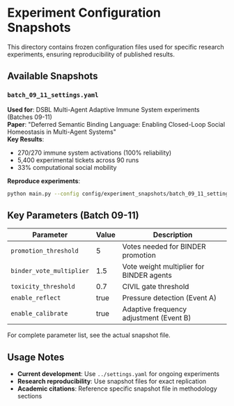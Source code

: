# Experiment Configuration Snapshots

This directory contains frozen configuration files used for specific research experiments, ensuring reproducibility of published results.

## Available Snapshots

### `batch_09_11_settings.yaml`
**Used for**: DSBL Multi-Agent Adaptive Immune System experiments (Batches 09-11)  
**Paper**: "Deferred Semantic Binding Language: Enabling Closed-Loop Social Homeostasis in Multi-Agent Systems"  
**Key Results**: 
- 270/270 immune system activations (100% reliability)
- 5,400 experimental tickets across 90 runs
- 33% computational social mobility

**Reproduce experiments**:
```bash
python main.py --config config/experiment_snapshots/batch_09_11_settings.yaml
```

## Key Parameters (Batch 09-11)

| Parameter | Value | Description |
|-----------|-------|-------------|
| `promotion_threshold` | 5 | Votes needed for BINDER promotion |
| `binder_vote_multiplier` | 1.5 | Vote weight multiplier for BINDER agents |
| `toxicity_threshold` | 0.7 | CIVIL gate threshold |
| `enable_reflect` | true | Pressure detection (Event A) |
| `enable_calibrate` | true | Adaptive frequency adjustment (Event B) |

For complete parameter list, see the actual snapshot file.

## Usage Notes

- **Current development**: Use `../settings.yaml` for ongoing experiments
- **Research reproducibility**: Use snapshot files for exact replication
- **Academic citations**: Reference specific snapshot file in methodology sections

